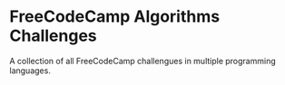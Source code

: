 # FreeCodeCamp Algorithms Challenges

A collection of all FreeCodeCamp challengues in multiple programming languages.